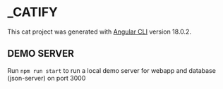 # \_CATIFY

This cat project was generated with [Angular CLI](https://github.com/angular/angular-cli) version 18.0.2.

## DEMO SERVER

Run `npm run start` to run a local demo server for webapp and database (json-server) on port 3000

